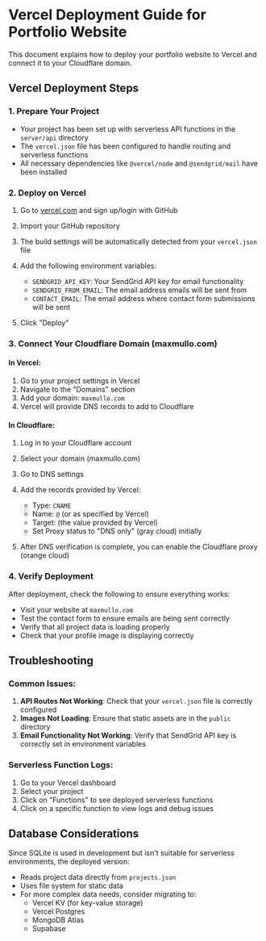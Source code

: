 # Vercel Deployment Guide for Portfolio Website

This document explains how to deploy your portfolio website to Vercel and connect it to your Cloudflare domain.

## Vercel Deployment Steps

### 1. Prepare Your Project
- Your project has been set up with serverless API functions in the `server/api` directory
- The `vercel.json` file has been configured to handle routing and serverless functions
- All necessary dependencies like `@vercel/node` and `@sendgrid/mail` have been installed

### 2. Deploy on Vercel
1. Go to [vercel.com](https://vercel.com/) and sign up/login with GitHub
2. Import your GitHub repository
3. The build settings will be automatically detected from your `vercel.json` file
4. Add the following environment variables:
   - `SENDGRID_API_KEY`: Your SendGrid API key for email functionality
   - `SENDGRID_FROM_EMAIL`: The email address emails will be sent from
   - `CONTACT_EMAIL`: The email address where contact form submissions will be sent

5. Click "Deploy"

### 3. Connect Your Cloudflare Domain (maxmullo.com)

#### In Vercel:
1. Go to your project settings in Vercel
2. Navigate to the "Domains" section
3. Add your domain: `maxmullo.com`
4. Vercel will provide DNS records to add to Cloudflare

#### In Cloudflare:
1. Log in to your Cloudflare account
2. Select your domain (maxmullo.com)
3. Go to DNS settings
4. Add the records provided by Vercel:
   - Type: `CNAME`
   - Name: `@` (or as specified by Vercel)
   - Target: (the value provided by Vercel)
   - Set Proxy status to "DNS only" (gray cloud) initially

5. After DNS verification is complete, you can enable the Cloudflare proxy (orange cloud)

### 4. Verify Deployment

After deployment, check the following to ensure everything works:
- Visit your website at `maxmullo.com`
- Test the contact form to ensure emails are being sent correctly
- Verify that all project data is loading properly
- Check that your profile image is displaying correctly

## Troubleshooting

### Common Issues:
1. **API Routes Not Working**: Check that your `vercel.json` file is correctly configured
2. **Images Not Loading**: Ensure that static assets are in the `public` directory
3. **Email Functionality Not Working**: Verify that SendGrid API key is correctly set in environment variables

### Serverless Function Logs:
1. Go to your Vercel dashboard
2. Select your project
3. Click on "Functions" to see deployed serverless functions
4. Click on a specific function to view logs and debug issues

## Database Considerations

Since SQLite is used in development but isn't suitable for serverless environments, the deployed version:
- Reads project data directly from `projects.json`
- Uses file system for static data
- For more complex data needs, consider migrating to:
  - Vercel KV (for key-value storage)
  - Vercel Postgres
  - MongoDB Atlas
  - Supabase 